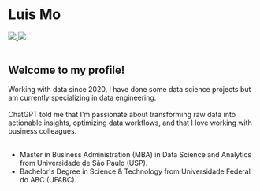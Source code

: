# **Luis Mo** <br>
<a href="https://www.linkedin.com/in/luis-mo/">
<img src="https://img.shields.io/badge/LinkedIn-0077B5?style=for-the-badge&logo=linkedin&logoColor=white" />
</a>
<a href="https://kajinmo.medium.com/"> <img src="https://img.shields.io/badge/Medium-12100E?style=for-the-badge&logo=medium&logoColor=white" /> </a>
<br>
<br>



## Welcome to my profile!

Working with data since 2020. I have done some data science projects but am currently specializing in data engineering.
<br>
<br>
ChatGPT told me that I'm passionate about transforming raw data into actionable insights, optimizing data workflows, and that I love working with business colleagues.
<br>
<br>

* Master in Business Administration (MBA) in Data Science and Analytics from Universidade de São Paulo (USP).
* Bachelor's Degree in Science & Technology from Universidade Federal do ABC (UFABC).
